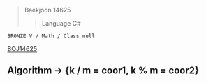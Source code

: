 >Baekjoon 14625
>>Language C#

```BRONZE V / Math / Class null```

[BOJ14625](https://www.acmicpc.net/problem/14625)<br>
<h2>Algorithm -> {k / m = coor1, k % m = coor2}</h2>
